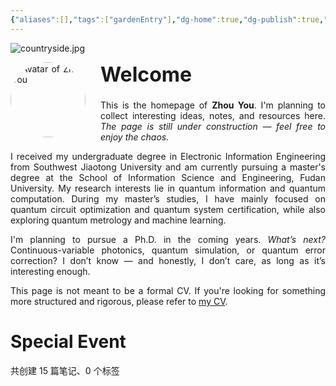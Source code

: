 ```yaml
---
{"aliases":[],"tags":["gardenEntry"],"dg-home":true,"dg-publish":true,"date created":"星期五, 七月 11日 2025, 5:16:19 下午","date modified":"星期一, 七月 14日 2025, 12:54:20 凌晨","dg-pinned":true,"cssclasses":["markdown-preview-view"],"permalink":"/homepage/","pinned":true,"dgPassFrontmatter":true}
---
```



![countryside.jpg](/img/user/img/countryside.jpg)

<div style="text-align: justify;">
  <img src="img/photo.jpg" alt="Avatar of Zhou You"
	   style="float: left; margin: 0 1.5rem 1rem 0; width: 120px; border-radius: 50%; box-shadow: var(--shadow-s);">
  <h1 class="cm-header-1" style="font-size: 2rem; margin-top: 0;">Welcome</h1>
  <p>This is the homepage of <strong>Zhou You</strong>. I'm planning to collect interesting ideas, notes, and resources here.
	<em>The page is still under construction — feel free to enjoy the chaos.</em></p>
  <p>I received my undergraduate degree in Electronic Information Engineering from Southwest Jiaotong University and am currently pursuing a master's degree at the School of Information Science and Engineering, Fudan University.
	My research interests lie in quantum information and quantum computation. During my master’s studies, I have mainly focused on quantum circuit optimization and quantum system certification,
	while also exploring quantum metrology and machine learning.</p>
  <p>I'm planning to pursue a Ph.D. in the coming years. <em>What’s next?</em> Continuous-variable photonics, quantum simulation, or quantum error correction?
	I don’t know — and honestly, I don’t care, as long as it’s interesting enough.</p>
  <p>This page is not meant to be a formal CV. If you're looking for something more structured and rigorous, please refer to
	<a href="cv.md" class="internal-link">my CV</a>.
  </p>
</div>

# Special Event

<p><span>共创建 15 篇笔记、0 个标签</span></p>
